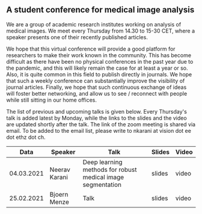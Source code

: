 ## A student conference for medical image analysis

We are a group of academic research institutes working on analysis of medical images.
We meet every Thursday from 14.30 to 15-30 CET, where a speaker presents one of their recently published articles.

We hope that this virtual conference will provide a good platform for researchers to make their work known in the community.
This has become difficult as there have been no physical conferences in the past year due to the pandemic, and this will likely remain the case for at least a year or so.
Also, it is quite common in this field to publish directly in journals. We hope that such a weekly conference can substantially improve the visibility of journal articles.
Finally, we hope that such continuous exchange of ideas will foster better networking, and allow us to see / reconnect with people while still sitting in our home offices.

The list of previous and upcoming talks is given below. Every Thursday's talk is added latest by Monday, while the links to the slides and the video are updated shortly after the talk. The link of the zoom meeting is shared via email. To be added to the email list, please write to nkarani at vision dot ee dot ethz dot ch.

| Data        | Speaker             | Talk                                                             | Slides      | Video      |
| ----------- | ------------------- | ---------------------------------------------------------------- | ----------- |----------- |
| 04.03.2021  | Neerav Karani       | Deep learning methods for robust medical image segmentation      | slides      | video      |
| 25.02.2021  | Bjoern Menze        | Talk                                                             | slides      | video      |


<!--
You can use the [editor on GitHub](https://github.com/neerakara/media_student_conference/edit/gh-pages/index.md) to maintain and preview the content for your website in Markdown files.
--> 

<!--
<> Whenever you commit to this repository, GitHub Pages will run [Jekyll](https://jekyllrb.com/) to rebuild the pages in your site, from the content in your Markdown files.
--> 

<!--
### Markdown
Markdown is a lightweight and easy-to-use syntax for styling your writing. It includes conventions for
--> 

<!--
```markdown
Syntax highlighted code block
--> 

<!--
# Header 1
## Header 2
### Header 3
--> 

<!--
- Bulleted
- List
--> 

<!--
1. Numbered
2. List
--> 

<!--
**Bold** and _Italic_ and `Code` text
--> 

<!--
[Link](url) and ![Image](src)
```
--> 

<!--
For more details see [GitHub Flavored Markdown](https://guides.github.com/features/mastering-markdown/).
--> 

<!--
### Jekyll Themes
Your Pages site will use the layout and styles from the Jekyll theme you have selected in your [repository settings](https://github.com/neerakara/media_student_conference/settings). The name of this theme is saved in the Jekyll `_config.yml` configuration file.
--> 

<!--
### Support or Contact
Having trouble with Pages? Check out our [documentation](https://docs.github.com/categories/github-pages-basics/) or [contact support](https://support.github.com/contact) and we’ll help you sort it out.
--> 
